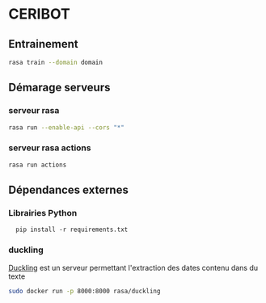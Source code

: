 # CERIBOT

## Entrainement
```bash
rasa train --domain domain
```

## Démarage serveurs
### serveur rasa
```bash
rasa run --enable-api --cors "*"
```
### serveur rasa actions
```bash
rasa run actions
```

## Dépendances externes

### Librairies Python
```
  pip install -r requirements.txt
```

### duckling
[Duckling](https://duckling.wit.ai/) est un serveur permettant l'extraction des dates contenu dans du texte
```bash
sudo docker run -p 8000:8000 rasa/duckling
```
